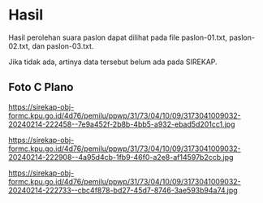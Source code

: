 # Hasil

Hasil perolehan suara paslon dapat dilihat pada file paslon-01.txt, paslon-02.txt, dan paslon-03.txt.

Jika tidak ada, artinya data tersebut belum ada pada SIREKAP.

## Foto C Plano

https://sirekap-obj-formc.kpu.go.id/4d76/pemilu/ppwp/31/73/04/10/09/3173041009032-20240214-222458--7e9a452f-2b8b-4bb5-a932-ebad5d201cc1.jpg

https://sirekap-obj-formc.kpu.go.id/4d76/pemilu/ppwp/31/73/04/10/09/3173041009032-20240214-222908--4a95d4cb-1fb9-46f0-a2e8-af14597b2ccb.jpg

https://sirekap-obj-formc.kpu.go.id/4d76/pemilu/ppwp/31/73/04/10/09/3173041009032-20240214-222733--cbc4f878-bd27-45d7-8746-3ae593b94a74.jpg
